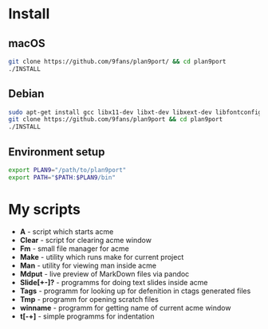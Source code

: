 # Install

## macOS
``` sh
git clone https://github.com/9fans/plan9port/ && cd plan9port
./INSTALL
```

## Debian
``` sh
sudo apt-get install gcc libx11-dev libxt-dev libxext-dev libfontconfig1-dev
git clone https://github.com/9fans/plan9port && cd plan9port
./INSTALL
```

## Environment setup 

``` sh
export PLAN9="/path/to/plan9port"
export PATH="$PATH:$PLAN9/bin"
```

# My scripts

+ **A** - script which starts acme
+ **Clear** - script for clearing acme window
+ **Fm** - small file manager for acme
+ **Make** - utility which runs make for current project
+ **Man** - utility for viewing man inside acme
+ **Mdput** - live preview of MarkDown files via pandoc
+ **Slide[+-]?** - programms for doing text slides inside acme
+ **Tags** - programm for looking up for defenition in ctags generated files
+ **Tmp** - programm for opening scratch files
+ **winname** - programm for getting name of current acme window
+ **t[-+]** - simple programms for indentation
